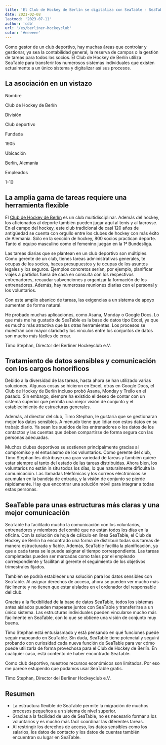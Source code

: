 ```yaml
---
title: 'El Club de Hockey de Berlín se digitaliza con SeaTable - SeaTable'
date: 2021-02-08
lastmod: '2023-07-11'
author: 'cdb'
url: '/es/berliner-hockeyclub'
color: '#eeeeee'
---
```


Como gestor de un club deportivo, hay muchas áreas que controlar y gestionar, ya sea la contabilidad general, la reserva de campos o la gestión de tareas para todos los socios. El Club de Hockey de Berlín utiliza SeaTable para transferir los numerosos sistemas individuales que existen actualmente a un único sistema y digitalizar así sus procesos.

## La asociación en un vistazo

Nombre

Club de Hockey de Berlín

División

Club deportivo

Fundada

1905

Ubicación

Berlín, Alemania

Empleados

1-10

## La amplia gama de tareas requiere una herramienta flexible

El [Club de Hockey de Berlín](https://www.berlinerhc.de/) es un club multidisciplinar. Además del hockey, los aficionados al deporte también pueden jugar aquí al tenis y al lacrosse. En el campo del hockey, este club tradicional de casi 120 años de antigüedad se cuenta con orgullo entre los clubes de hockey con más éxito de Alemania. Sólo en la sección de hockey, 800 socios practican deporte. Tanto el equipo masculino como el femenino juegan en la 1ª Bundesliga.

Las tareas diarias que se plantean en un club deportivo son múltiples. Como gerente de un club, tienes tareas administrativas generales, te ocupas de los socios, haces presupuestos y te ocupas de los asuntos legales y los seguros. Ejemplos concretos serían, por ejemplo, planificar viajes a partidos fuera de casa en consulta con los respectivos entrenadores, recaudar subvenciones y organizar la formación de los entrenadores. Además, hay numerosas reuniones diarias con el personal y los voluntarios.

Con este amplio abanico de tareas, las exigencias a un sistema de apoyo aumentan de forma natural.

He probado muchas aplicaciones, como Asana, Monday o Google Docs. Lo que más me ha gustado de SeaTable es la base de datos tipo Excel, ya que es mucho más atractiva que las otras herramientas. Los procesos se muestran con mayor claridad y los vínculos entre los conjuntos de datos son mucho más fáciles de crear.

Timo Stephan, Director del Berliner Hockeyclub e.V.

## Tratamiento de datos sensibles y comunicación con los cargos honoríficos

Debido a la diversidad de las tareas, hasta ahora se han utilizado varias soluciones. Algunas cosas se hicieron en Excel, otras en Google Docs, el Club de Hockey de Berlín incluso probó Asana, Monday y Trello en el pasado. Sin embargo, siempre ha existido el deseo de contar con un sistema superior que permita una mejor visión de conjunto y el establecimiento de estructuras generales.

Además, al director del club, Timo Stephan, le gustaría que se gestionaran mejor los datos sensibles. A menudo tiene que lidiar con estos datos en su trabajo diario. Ya sean los sueldos de los entrenadores o los datos de los contactos y las cuentas que deben compartirse de forma segura con las personas adecuadas.

Muchos clubes deportivos se sostienen principalmente gracias al compromiso y el entusiasmo de los voluntarios. Como gerente del club, Timo Stephan les distribuye una gran variedad de tareas y también quiere estar siempre al tanto del estado de las tareas distribuidas. Ahora bien, los voluntarios no están in situ todos los días, lo que naturalmente dificulta la comunicación. Las llamadas telefónicas y los correos electrónicos se acumulan en la bandeja de entrada, y la visión de conjunto se pierde rápidamente. Hay que encontrar una solución móvil para integrar a todas estas personas.

## SeaTable para unas estructuras más claras y una mejor comunicación

SeaTable ha facilitado mucho la comunicación con los voluntarios, entrenadores y miembros del comité que no están todos los días en la oficina. Con la solución de hoja de cálculo en línea SeaTable, el Club de Hockey de Berlín ha encontrado una forma de distribuir todas sus tareas de manera estructurada y fiable. Además, SeaTable facilita la planificación, ya que a cada tarea se le puede asignar el tiempo correspondiente. Las tareas completadas pueden ser marcadas como tales por el empleado correspondiente y facilitan al gerente el seguimiento de los objetivos trimestrales fijados.

También se podría establecer una solución para los datos sensibles con SeaTable. Al asignar derechos de acceso, ahora se pueden ver mucho más fácilmente y no tienen que estar aislados en el ordenador del responsable del club.

Gracias a la flexibilidad de la base de datos SeaTable, todos los sistemas antes aislados pueden mapearse juntos con SeaTable y transferirse a un único sistema. Las estructuras individuales pueden vincularse mucho más fácilmente en SeaTable, con lo que se obtiene una visión de conjunto muy buena.

Timo Stephan está entusiasmado y está pensando en qué funciones puede seguir mapeando en SeaTable. Sin duda, SeaTable tiene potencial y seguirá probando con curiosidad cada nueva función de SeaTable para ver cómo puede utilizarla de forma provechosa para el Club de Hockey de Berlín. En cualquier caso, está contento de haber encontrado SeaTable.

Como club deportivo, nuestros recursos económicos son limitados. Por eso me parece estupendo que podamos usar SeaTable gratis.

Timo Stephan, Director del Berliner Hockeyclub e.V.

## Resumen

- La estructura flexible de SeaTable permite la migración de muchos procesos pequeños a un sistema de nivel superior.
- Gracias a la facilidad de uso de SeaTable, no es necesario formar a los voluntarios y es mucho más fácil coordinar las diferentes tareas.
- Al restringir los derechos de acceso, los datos sensibles como los salarios, los datos de contacto y los datos de cuentas también encuentran su lugar en SeaTable.
